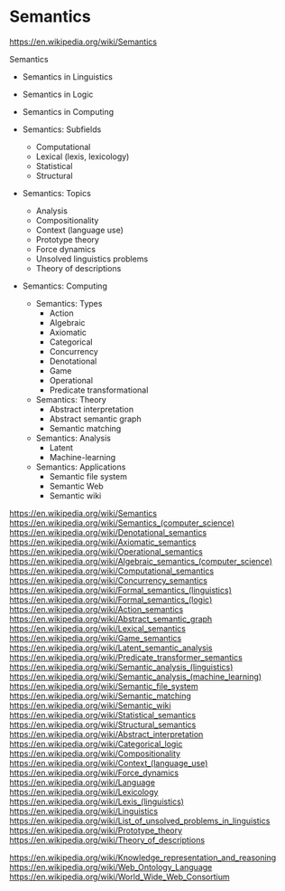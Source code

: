 # Semantics

https://en.wikipedia.org/wiki/Semantics

Semantics
* Semantics in Linguistics
* Semantics in Logic
* Semantics in Computing

* Semantics: Subfields
  - Computational
  - Lexical (lexis, lexicology)
  - Statistical
  - Structural
* Semantics: Topics
  - Analysis
  - Compositionality
  - Context (language use)
  - Prototype theory
  - Force dynamics
  - Unsolved linguistics problems
  - Theory of descriptions
* Semantics: Computing
  - Semantics: Types
    - Action
    - Algebraic
    - Axiomatic
    - Categorical
    - Concurrency
    - Denotational
    - Game
    - Operational
    - Predicate transformational
  - Semantics: Theory
    - Abstract interpretation
    - Abstract semantic graph
    - Semantic matching
  - Semantics: Analysis
    - Latent
    - Machine-learning
  - Semantics: Applications
    - Semantic file system
    - Semantic Web
    - Semantic wiki

https://en.wikipedia.org/wiki/Semantics
https://en.wikipedia.org/wiki/Semantics_(computer_science)
https://en.wikipedia.org/wiki/Denotational_semantics
https://en.wikipedia.org/wiki/Axiomatic_semantics
https://en.wikipedia.org/wiki/Operational_semantics
https://en.wikipedia.org/wiki/Algebraic_semantics_(computer_science)
https://en.wikipedia.org/wiki/Computational_semantics
https://en.wikipedia.org/wiki/Concurrency_semantics
https://en.wikipedia.org/wiki/Formal_semantics_(linguistics)
https://en.wikipedia.org/wiki/Formal_semantics_(logic)
https://en.wikipedia.org/wiki/Action_semantics
https://en.wikipedia.org/wiki/Abstract_semantic_graph
https://en.wikipedia.org/wiki/Lexical_semantics
https://en.wikipedia.org/wiki/Game_semantics
https://en.wikipedia.org/wiki/Latent_semantic_analysis
https://en.wikipedia.org/wiki/Predicate_transformer_semantics
https://en.wikipedia.org/wiki/Semantic_analysis_(linguistics)
https://en.wikipedia.org/wiki/Semantic_analysis_(machine_learning)
https://en.wikipedia.org/wiki/Semantic_file_system
https://en.wikipedia.org/wiki/Semantic_matching
https://en.wikipedia.org/wiki/Semantic_wiki
https://en.wikipedia.org/wiki/Statistical_semantics
https://en.wikipedia.org/wiki/Structural_semantics
https://en.wikipedia.org/wiki/Abstract_interpretation
https://en.wikipedia.org/wiki/Categorical_logic
https://en.wikipedia.org/wiki/Compositionality
https://en.wikipedia.org/wiki/Context_(language_use)
https://en.wikipedia.org/wiki/Force_dynamics
https://en.wikipedia.org/wiki/Language
https://en.wikipedia.org/wiki/Lexicology
https://en.wikipedia.org/wiki/Lexis_(linguistics)
https://en.wikipedia.org/wiki/Linguistics
https://en.wikipedia.org/wiki/List_of_unsolved_problems_in_linguistics
https://en.wikipedia.org/wiki/Prototype_theory
https://en.wikipedia.org/wiki/Theory_of_descriptions

https://en.wikipedia.org/wiki/Knowledge_representation_and_reasoning
https://en.wikipedia.org/wiki/Web_Ontology_Language
https://en.wikipedia.org/wiki/World_Wide_Web_Consortium
